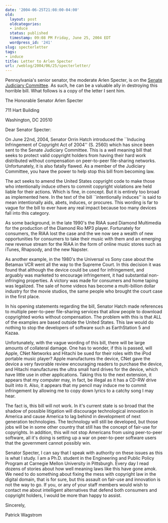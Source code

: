 ```yaml
---
date: '2004-06-25T21:08:00-04:00'
old:
  layout: post
  oldcategories:
  - induce
  status: published
  timestamp: 09:08 PM Friday, June 25, 2004 EDT
  wordpress_id: '241'
slug: specterletter
tags:
- induce
title: Letter to Arlen Specter
url: /weblog/2004/06/25/specterletter/
---
```


Pennsylvania's senior senator, the moderate Arlen Specter, is on the
[Senate Judiciary Committee](http://judiciary.senate.gov/).  As
such, he can be a valuable ally in destroying this horrible bill.  What
follows is a copy of the letter I sent him.





>

>
>
The Honorable Senator Arlen Specter

711 Hart Building

Washington, DC 20510


>
>

>
>
Dear Senator Specter:

>
>

>
>
On June 22nd, 2004, Senator Orrin Hatch introduced the ``Inducing
Infringement of Copyright Act of 2004'' (S. 2560) which has since been
sent to the Senate Judiciary Committee.  This is a well
meaning bill that seeks to protect valid copyright holders from having
their hard work distributed without compensation on peer-to-peer
file-sharing networks.  Unfortunately, it is also fatally flawed.  As
a member of the Judiciary Committee, you have the power to help stop
this bill from becoming law.

>
>

>
>
The act seeks to amend the United States copyright code to make those who
intentionally induce others to commit copyright violations are held
liable for their actions.  Which is fine, in concept.  But it is
entirely too broad as implemented here.  In the text of the bill ``intentionally induces''
is said to mean intentionally aids, abets, induces, or procures.  This
wording is far to vague for the bill to ever have any real impact
because too many devices fall into this category.

>
>

>
>
As some background, in the late 1990's the RIAA sued Diamond Multimedia for
the production of the Diamond Rio MP3 player.  Fortunately for
consumers, the RIAA lost the case and the we now see a wealth of new
opportunities for consumers to take their music with them and an
emerging new revenue stream for the RIAA in the form of online music
stores such as iTunes, Rhapsody, and the new Napster.

>
>

>
>
As another example, in the 1980's the Universal vs Sony case about the
Betamax VCR went all the way to the Supreme Court.  In this decision
it was found that although the device could be used for infringement,
and arguably was marketed to encourage infringement, it had
substantial non-infringing properties.  A victory was made for
consumers and home taping was legalized.  The sale of home videos has
become a multi-billion dollar industry for the movie studios, the same
people who brought the court case in the first place.

>
>

>
>
In his opening statements regarding the bill, Senator Hatch made references
to multiple peer-to-peer file-sharing services that allow people to
download copyrighted works without compensation.  The problem with
this is that ALL of the examples are based outside the United States.
This law would do nothing to stop the developers of software such as
EarthStation 5 and Kazaa.

>
>

>
>
Unfortunately, with the vague wording of this bill, there will be
large amounts of collateral damage.  One has to wonder, if this is
passed, will Apple, CNet Networks and Hitachi be sued for their roles
with the iPod portable music player?  Apple manufactures the device,
CNet gave the device a very favorable review encouraging readers to
purchase the device, and Hitachi manufactures the ultra small hard
drives for the device, which have little use in other applications.
Taking this to the next extension, it appears that my computer may, in
fact, be illegal as it has a CD-RW drive built into it.  Also, it
appears that my pencil may induce me to commit infringement by allowing
me to copy down lyrics to a catchy song I may hear.

>
>

>
>
The fact is, this bill will not work.  In it's current state is so
broad that the shadow of possible litigation will discourage
technological innovation in America and cause America to lag behind in
development of next generation technologies.  The technology will
still be developed, but those jobs will be in some other country
that still has the concept of fair-use for copyrights.  In addition,
this will not stop Americans from using peer-to-peer software, all
it's doing is setting up a war on peer-to-peer software users that the
government cannot possibly win.

>
>

>
>
Senator Specter, I can say that I speak with authority on these issues
as this is what I study.  I am a Ph.D. student in the Engineering and
Public Policy Program at Carnegie Mellon University in Pittsburgh.
Every day I read dozens of stories about how well meaning laws like
this have gone amok.  We need to do something about fixing the mess
with copyright law in the digital domain, that is for sure, but this
assault on fair-use and innovation is not the way to go.  If you, or
any of your staff members would wish to contact me about intelligent
alternatives that defend both consumers and copyright holders, I would
be more than happy to assist.

>
>

>
>
Sincerely,



Patrick Wagstrom

>
>
